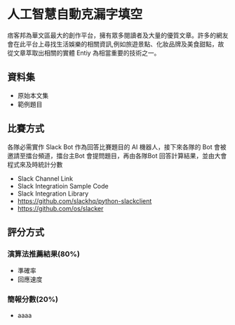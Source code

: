 # 人工智慧自動克漏字填空

痞客邦為華文區最大的創作平台，擁有眾多閱讀者及大量的優質文章。許多的網友會在此平台上尋找生活娛樂的相關資訊,例如旅遊景點、化妝品牌及美食甜點，故從文章萃取出相關的實體 Entiy 為相當重要的技術之一。

## 資料集
* 原始本文集
* 範例題目

## 比賽方式
各隊必需實作 Slack Bot 作為回答比賽題目的 AI 機器人，接下來各隊的 Bot 會被邀請至擂台頻道，擂台主Bot 會提問題目，再由各隊Bot 回答計算結果，並由大會程式來及時統計分數

* Slack Channel Link
* Slack Integratioin Sample Code
* Slack Integration Library
 * https://github.com/slackhq/python-slackclient
 * https://github.com/os/slacker

## 評分方式

### 演算法推薦結果(80%)
* 準確率
* 回應速度
 
### 簡報分數(20%)
* aaaa

